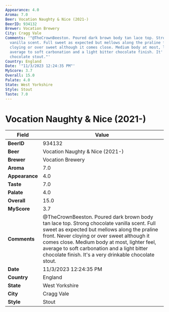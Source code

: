 ```yaml
---
Appearance: 4.0
Aroma: 7.0
Beer: Vocation Naughty & Nice (2021-)
BeerID: 934132
Brewer: Vocation Brewery
City: Cragg Vale
Comments: '"@TheCrownBeeston. Poured dark brown body tan lace top. Strong chocolate
  vanilla scent. Full sweet as expected but mellows along the praline front. Never
  cloying or over sweet although it comes close. Medium body at most, lighter feel,
  average to soft carbonation and a light bitter chocolate finish. It''s a very drinkable
  chocolate stout."'
Country: England
Date: '"11/3/2023 12:24:35 PM"'
MyScore: 3.7
Overall: 15.0
Palate: 4.0
State: West Yorkshire
Style: Stout
Taste: 7.0
---
```


# Vocation Naughty & Nice (2021-)

| Field         | Value |
|---------------|-------|
| **BeerID** | 934132 |
| **Beer** | Vocation Naughty & Nice (2021-) |
| **Brewer** | Vocation Brewery |
| **Aroma** | 7.0 |
| **Appearance** | 4.0 |
| **Taste** | 7.0 |
| **Palate** | 4.0 |
| **Overall** | 15.0 |
| **MyScore** | 3.7 |
| **Comments** | @TheCrownBeeston. Poured dark brown body tan lace top. Strong chocolate vanilla scent. Full sweet as expected but mellows along the praline front. Never cloying or over sweet although it comes close. Medium body at most, lighter feel, average to soft carbonation and a light bitter chocolate finish. It's a very drinkable chocolate stout. |
| **Date** | 11/3/2023 12:24:35 PM |
| **Country** | England |
| **State** | West Yorkshire |
| **City** | Cragg Vale |
| **Style** | Stout |
